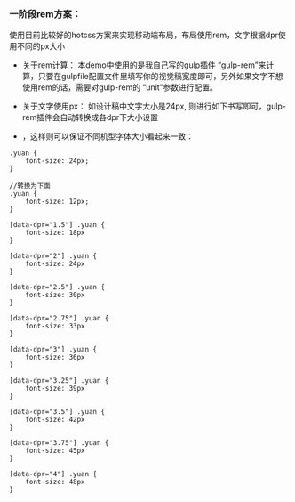 ### 一阶段rem方案：

使用目前比较好的hotcss方案来实现移动端布局，布局使用rem，文字根据dpr使用不同的px大小

* 关于rem计算： 本demo中使用的是我自己写的gulp插件 “gulp-rem”来计算，只要在gulpfile配置文件里填写你的视觉稿宽度即可，另外如果文字不想使用rem的话，需要对gulp-rem的 “unit”参数进行配置。 

* 关于文字使用px： 如设计稿中文字大小是24px, 则进行如下书写即可，gulp-rem插件会自动转换成各dpr下大小设置
* ，这样则可以保证不同机型字体大小看起来一致：

```
.yuan {
    font-size: 24px;
}

//转换为下面
.yuan {
    font-size: 12px;
}

[data-dpr="1.5"] .yuan {
    font-size: 18px
}

[data-dpr="2"] .yuan {
    font-size: 24px
}

[data-dpr="2.5"] .yuan {
    font-size: 30px
}

[data-dpr="2.75"] .yuan {
    font-size: 33px
}

[data-dpr="3"] .yuan {
    font-size: 36px
}

[data-dpr="3.25"] .yuan {
    font-size: 39px
}

[data-dpr="3.5"] .yuan {
    font-size: 42px
}

[data-dpr="3.75"] .yuan {
    font-size: 45px
}

[data-dpr="4"] .yuan {
    font-size: 48px
}


```